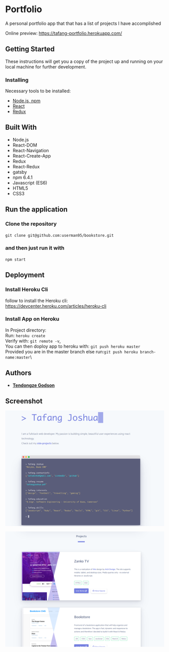 # Portfolio

A personal portfolio app that that has a list of projects I have accomplished

Online preview: https://tafang-portfolio.herokuapp.com/

## Getting Started

These instructions will get you a copy of the project up and running on your local machine for further development.

### Installing

Necessary tools to be installed: 
* [Node.js, npm](https://www.npmjs.com/get-npm)
* [React](https://www.codecademy.com/articles/react-setup-i)
* [Redux](https://redux.js.org/introduction/installation)

## Built With

* Node.js
* React-DOM
* React-Navigation
* React-Create-App
* Redux
* React-Redux
* gatsby
* npm 6.4.1
* Javascript (ES6)
* HTML5
* CSS3

## Run the application
### Clone the repository
`git clone git@github.com:userman95/bookstore.git`
### and then just run it with 
`npm start`

## Deployment

### Install Heroku Cli

follow to install the Heroku cli: https://devcenter.heroku.com/articles/heroku-cli

### Install App on Heroku

In Project directory:\
Run: `heroku create`\
Verify with: `git remote -v`,\
You can then doploy app to heroku with: `git push heroku master`\
Provided you are in the master branch else run:`git push heroku branch-name:master`\


## Authors

* **[Tendongze Godson](https://github.com/tGodson)**

## Screenshot

![screenshot1](https://github.com/tafodinho/my-portfolio/blob/dev/public/Screenshot%20from%202019-11-10%2016-45-27.png)

![screenshot2](https://github.com/tafodinho/my-portfolio/blob/dev/public/Screenshot%20from%202019-11-10%2016-45-44.png)
